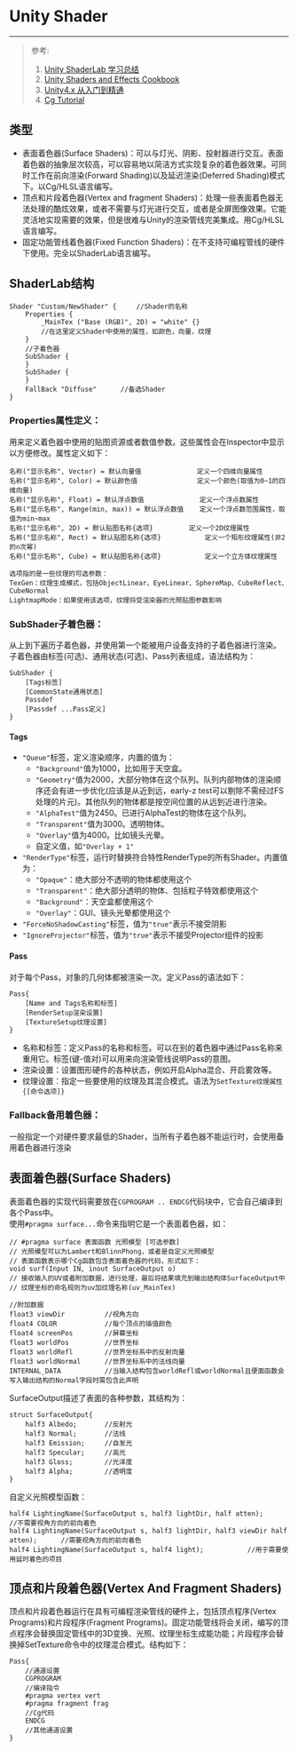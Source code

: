# Unity Shader
--------------
> 参考:
> 1. [Unity ShaderLab 学习总结](http://www.jianshu.com/p/7b9498e58659)
> 2. [Unity Shaders and Effects Cookbook](http://book.douban.com/subject/24835416/)
> 3. [Unity4.x 从入门到精通](http://book.douban.com/subject/25808326/)
> 4. [Cg Tutorial](http://book.douban.com/subject/1783861/)

## 类型  
* 表面着色器(Surface Shaders)：可以与灯光、阴影、投射器进行交互。表面着色器的抽象层次较高，可以容易地以简洁方式实现复杂的着色器效果。可同时工作在前向渲染(Forward Shading)以及延迟渲染(Deferred Shading)模式下。以Cg/HLSL语言编写。
* 顶点和片段着色器(Vertex and fragment Shaders)：处理一些表面着色器无法处理的酷炫效果，或者不需要与灯光进行交互，或者是全屏图像效果。它能灵活地实现需要的效果，但是很难与Unity的渲染管线完美集成。用Cg/HLSL语言编写。
* 固定功能管线着色器(Fixed Function Shaders)：在不支持可编程管线的硬件下使用。完全以ShaderLab语言编写。

## ShaderLab结构
```shader
Shader "Custom/NewShader" {		//Shader的名称
	Properties {
		_MainTex ("Base (RGB)", 2D) = "white" {}
		//在这里定义Shader中使用的属性，如颜色，向量，纹理
	}
	//子着色器
	SubShader {
	} 
	SubShader {
	}
	FallBack "Diffuse"		//备选Shader
}
```
### Properties属性定义：
用来定义着色器中使用的贴图资源或者数值参数。这些属性会在Inspector中显示以方便修改。属性定义如下：
```
名称("显示名称", Vector) = 默认向量值				定义一个四维向量属性
名称("显示名称", Color) = 默认颜色值				定义一个颜色(取值为0~1的四维向量)
名称("显示名称", Float) = 默认浮点数值				定义一个浮点数属性
名称("显示名称", Range(min, max)) = 默认浮点数值	定义一个浮点数范围属性，取值为min~max
名称("显示名称", 2D) = 默认贴图名称{选项}			定义一个2D纹理属性
名称("显示名称", Rect) = 默认贴图名称{选项}			定义一个矩形纹理属性(非2的n次幂)
名称("显示名称", Cube) = 默认贴图名称{选项}			定义一个立方体纹理属性

选项指的是一些纹理的可选参数：
TexGen：纹理生成模式，包括ObjectLinear、EyeLinear、SphereMap、CubeReflect、CubeNormal
LightmapMode：如果使用该选项，纹理将受渲染器的光照贴图参数影响
```

### SubShader子着色器：
从上到下遍历子着色器，并使用第一个能被用户设备支持的子着色器进行渲染。  
子着色器由标签(可选)、通用状态(可选)、Pass列表组成，语法结构为：
```
SubShader {
	[Tags标签]
	[CommonState通用状态]
	Passdef
	[Passdef ...Pass定义]
}
```
#### Tags
* `"Queue"`标签，定义渲染顺序，内置的值为：
	* `"Background"`值为1000，比如用于天空盒。
	* `"Geometry"`值为2000，大部分物体在这个队列。队列内部物体的渲染顺序还会有进一步优化(应该是从近到远，early-z test可以剔除不需经过FS处理的片元)。其他队列的物体都是按空间位置的从远到近进行渲染。
	* `"AlphaTest"`值为2450。已进行AlphaTest的物体在这个队列。
	* `"Transparent"`值为3000。透明物体。
	* `"Overlay"`值为4000。比如镜头光晕。
	* 自定义值，如`"Overlay + 1"`
* `"RenderType"`标签，运行时替换符合特性RenderType的所有Shader。内置值为：
	* `"Opaque"`：绝大部分不透明的物体都使用这个
	* `"Transparent"`：绝大部分透明的物体、包括粒子特效都使用这个
	* `"Background"`：天空盒都使用这个
	* `"Overlay"`：GUI、镜头光晕都使用这个
* `"ForceNoShadowCasting"`标签，值为`"true"`表示不接受阴影
* `"IgnoreProjector"`标签，值为`"true"`表示不接受Projector组件的投影

#### Pass
对于每个Pass，对象的几何体都被渲染一次。定义Pass的语法如下：
```
Pass{
	[Name and Tags名称和标签]
	[RenderSetup渲染设置]
	[TextureSetup纹理设置]
}
```
* 名称和标签：定义Pass的名称和标签。可以在别的着色器中通过Pass名称来重用它。标签(键-值对)可以用来向渲染管线说明Pass的意图。
* 渲染设置：设置图形硬件的各种状态，例如开启Alpha混合、开启雾效等。
* 纹理设置：指定一些要使用的纹理及其混合模式。语法为`SetTexture纹理属性 {[命令选项]}`

### Fallback备用着色器：
一般指定一个对硬件要求最低的Shader，当所有子着色器不能运行时，会使用备用着色器进行渲染

## 表面着色器(Surface Shaders)
表面着色器的实现代码需要放在`CGPROGRAM .. ENDCG`代码块中，它会自己编译到各个Pass中。  
使用`#pragma surface...`命令来指明它是一个表面着色器，如：
```shader
// #pragma surface 表面函数 光照模型 [可选参数]
// 光照模型可以为Lambert和BlinnPhong，或者是自定义光照模型
// 表面函数表示哪个Cg函数包含表面着色器的代码，形式如下：
void surf(Input IN, inout SurfaceOutput o)
// 接收输入的UV或者附加数据，进行处理，最后将结果填充到输出结构体SurfaceOutput中
// 纹理坐标的命名规则为uv加纹理名称(uv_MainTex)

//附加数据
float3 viewDir			//视角方向
float4 COLOR			//每个顶点的插值颜色
float4 screenPos		//屏幕坐标
float3 worldPos			//世界坐标
float3 worldRefl		//世界坐标系中的反射向量
float3 worldNormal		//世界坐标系中的法线向量
INTERNAL_DATA			//当输入结构包含worldRefl或worldNormal且便面函数会写入输出结构的Normal字段时需包含此声明
```
SurfaceOutput描述了表面的各种参数，其结构为：
```shader
struct SurfaceOutput{
	half3 Albedo;		//反射光
	half3 Normal;		//法线
	half3 Emission;		//自发光
	half3 Specular;		//高光
	half3 Gloss;		//光泽度
	half3 Alpha;		//透明度
}
```
自定义光照模型函数：
```shader
half4 LightingName(SurfaceOutput s, half3 lightDir, half atten);			//不需要视角方向的前向着色
half4 LightingName(SurfaceOutput s, half3 lightDir, half3 viewDir half atten);		//需要视角方向的前向着色
half4 LightingName(SurfaceOutput s, half4 light);			//用于需要使用延时着色的项目
```

## 顶点和片段着色器(Vertex And Fragment Shaders)
顶点和片段着色器运行在具有可编程渲染管线的硬件上，包括顶点程序(Vertex Programs)和片段程序(Fragment Programs)。固定功能管线将会关闭，编写的顶点程序会替换固定管线中的3D变换、光照、纹理坐标生成能功能；片段程序会替换掉SetTexture命令中的纹理混合模式。结构如下：
```shader
Pass{
	//通道设置
	CGPROGRAM
	//编译指令
	#pragma vertex vert
	#pragma fragment frag
	//Cg代码
	ENDCG
	//其他通道设置
}
```